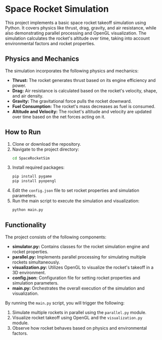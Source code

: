 # Space Rocket Simulation

This project implements a basic space rocket takeoff simulation using Python. It covers physics like thrust, drag, gravity, and air resistance, while also demonstrating parallel processing and OpenGL visualization. The simulation calculates the rocket's altitude over time, taking into account environmental factors and rocket properties.

## Physics and Mechanics

The simulation incorporates the following physics and mechanics:

- **Thrust:** The rocket generates thrust based on its engine efficiency and power.
- **Drag:** Air resistance is calculated based on the rocket's velocity, shape, and air density.
- **Gravity:** The gravitational force pulls the rocket downward.
- **Fuel Consumption:** The rocket's mass decreases as fuel is consumed.
- **Altitude and Velocity:** The rocket's altitude and velocity are updated over time based on the net forces acting on it.

## How to Run

1. Clone or download the repository.
2. Navigate to the project directory:
   ```sh
   cd SpaceRocketSim
   ```
3. Install required packages:
   ```sh
   pip install pygame
   pip install pyopengl
   ```
4. Edit the `config.json` file to set rocket properties and simulation parameters.
5. Run the main script to execute the simulation and visualization:
   ```sh
   python main.py
   ```

## Functionality

The project consists of the following components:

- **simulator.py:** Contains classes for the rocket simulation engine and rocket properties.
- **parallel.py:** Implements parallel processing for simulating multiple rockets simultaneously.
- **visualization.py:** Utilizes OpenGL to visualize the rocket's takeoff in a 3D environment.
- **config.json:** Configuration file for setting rocket properties and simulation parameters.
- **main.py:** Orchestrates the overall execution of the simulation and visualization.

By running the `main.py` script, you will trigger the following:

1. Simulate multiple rockets in parallel using the `parallel.py` module.
2. Visualize rocket takeoff using OpenGL and the `visualization.py` module.
3. Observe how rocket behaves based on physics and environmental factors.

